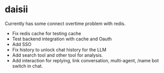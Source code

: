 # daisii

Currently has some connect overtime problem with redis.

- Fix redis cache for testing cache
- Test backend integration with cache and Oauth
- Add SSO
- Fix history to unlock chat history for the LLM
- Add search tool and other tool for analysis.
- Add interaction for replying, link conversation, multi-agent, /name bot switch in chat.
